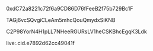 0xdC72a8221c72f6a9CD86D76fFeeB2f75b729Bc1F 


TAGj6vcSQvgiCLeAm5mhcQouQmydxSiKNB 



C2P98YorN4H1pLL7NHeeRGURsLV1heCSKBhcEgqK3Ldk


live:.cid.e7892d62cc49041f
